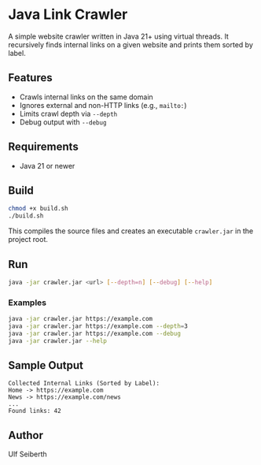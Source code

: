 # Java Link Crawler

A simple website crawler written in Java 21+ using virtual threads. It recursively finds internal links on a given website and prints them sorted by label.

## Features

- Crawls internal links on the same domain
- Ignores external and non-HTTP links (e.g., `mailto:`)
- Limits crawl depth via `--depth`
- Debug output with `--debug`

## Requirements

- Java 21 or newer

## Build

```bash
chmod +x build.sh
./build.sh
```

This compiles the source files and creates an executable `crawler.jar` in the project root.

## Run

```bash
java -jar crawler.jar <url> [--depth=n] [--debug] [--help]
```

### Examples

```bash
java -jar crawler.jar https://example.com
java -jar crawler.jar https://example.com --depth=3
java -jar crawler.jar https://example.com --debug
java -jar crawler.jar --help
```

## Sample Output

```
Collected Internal Links (Sorted by Label):
Home -> https://example.com
News -> https://example.com/news
...
Found links: 42
```

## Author
Ulf Seiberth
